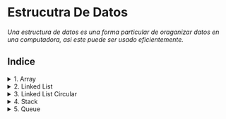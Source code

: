 # Estrucutra De Datos
*Una estructura de datos es una forma particular de oraganizar datos en una computadora, asi este puede ser usado eficientemente.*

## Indice
<details>
<summary> 1. Array </summary>

   - [Creación, inicialización y Acceso](https://github.com/oiab94/EstrucutraDeDatos/tree/main/01_Array/01_Creacion_Inicializacion_Acceso).
   - [Array de objetos](https://github.com/oiab94/EstrucutraDeDatos/tree/main/01_Array/02_ArrayDeObjetos).
   - [Array Multidimensionales](https://github.com/oiab94/EstrucutraDeDatos/tree/main/01_Array/03_ArrayMultidimensional).
   - [Pasar array a métodos](https://github.com/oiab94/EstrucutraDeDatos/tree/main/01_Array/04_PasarArrayAMetodos).
   - [Devolución de array desde métodos](https://github.com/oiab94/EstrucutraDeDatos/tree/main/01_Array/05_DevolucionArrayDesdeMetodos).
   - [Clonación de arrays](https://github.com/oiab94/EstrucutraDeDatos/tree/main/01_Array/06_ClonacionArray).
   - [Clonación de arrays multidimensionales](https://github.com/oiab94/EstrucutraDeDatos/tree/main/01_Array/07_ClonacionArrayMultidimensional).
   - [Rotación de array](https://github.com/oiab94/EstrucutraDeDatos/tree/main/01_Array/08_RotacionArray).
</details>

<details>
<summary> 2. Linked List </summary>

   - [Objeto linked list](https://github.com/oiab94/EstrucutraDeDatos/tree/main/02_ListaEnlazada/01_ListaEnlazada).
   - [Creación linked list](https://github.com/oiab94/EstrucutraDeDatos/tree/main/02_ListaEnlazada/02_CreacionListaEnlazada).
   - [Recorrido lista enlazada](https://github.com/oiab94/EstrucutraDeDatos/tree/main/02_ListaEnlazada/03_RecorridoListaEnlazada).
   - [Agregar un nodo a la lista](https://github.com/oiab94/EstrucutraDeDatos/tree/main/02_ListaEnlazada/04_AgregarNodoListaEnlazada).
   - [Agregar un nodo después del otro](https://github.com/oiab94/EstrucutraDeDatos/tree/main/02_ListaEnlazada/05_AgregarUnNodoDespuesDeOtro).
   - [Agregar un nodo al final](https://github.com/oiab94/EstrucutraDeDatos/tree/main/02_ListaEnlazada/06_AgregarUnNodoAlFinal).
   - [Métodos del nodo](https://github.com/oiab94/EstrucutraDeDatos/tree/main/02_ListaEnlazada/07_UtilizarMetodosAgregarNodo).
   - [Eliminar un nodo de la lista](https://github.com/oiab94/EstrucutraDeDatos/tree/main/02_ListaEnlazada/08_EliminarUnNodo).
   - [Eliminar un nodo dado una posición](https://github.com/oiab94/EstrucutraDeDatos/tree/main/02_ListaEnlazada/09_EliminarUnNodoDadoUnaPosicion).
</details>

<details>
<summary> 3. Linked List Circular </summary>
   - [Inserta en la lista enlazada circular](https://github.com/oiab94/EstrucutraDeDatos/blob/main/03_ListaEnlazadaCircular/InsertarOrdenadamenteLC.java).
   - [Recorrido de la lista enlazada circular](https://github.com/oiab94/EstrucutraDeDatos/blob/main/03_ListaEnlazadaCircular/RecorreListaEnlazadaCircular.java).
</details>

<details>
<summary> 4. Stack </summary>

   - [Implementación de pila utilizando array](https://github.com/oiab94/EstrucutraDeDatos/tree/main/04_Pila/01_PilaImplemenandoArray).
   - [Implementación de pila utilizando lista enlazada](https://github.com/oiab94/EstrucutraDeDatos/tree/main/04_Pila/02_PilaImplementandoListaEnlazada).
   - [Implementación de pila utilizando framework JAVA](https://github.com/oiab94/EstrucutraDeDatos/tree/main/04_Pila/03_PilaUtilizandoFramework).
   - [Cola utilizando pila](https://github.com/oiab94/EstrucutraDeDatos/tree/main/04_Pila/04_ColaUsandoPila).
</details>

<details>
<summary> 5. Queue </summary>
   - [Cola implementando en array](https://github.com/oiab94/EstrucutraDeDatos/tree/main/05_Cola/01_ColaImplementandoArray).
   - [Cola de prioridad](https://github.com/oiab94/EstrucutraDeDatos/tree/main/05_Cola/02_ColaDePrioridad).
   - [Cola doblemente enlazada](https://github.com/oiab94/EstrucutraDeDatos/tree/main/05_Cola/03_ColaDoblementeEnlazada/mypack).
</details>